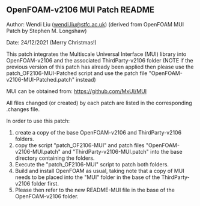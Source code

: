 ##  OpenFOAM-v2106 MUI Patch README

Author: Wendi Liu (wendi.liu@stfc.ac.uk) (derived from OpenFOAM MUI Patch by Stephen M. Longshaw)

Date: 24/12/2021 (Merry Christmas!)

This patch integrates the Multiscale Universal Interface (MUI) library 
into OpenFOAM-v2106 and the associated ThirdParty-v2106 folder (NOTE if the 
previous version of this patch has already been applied then please use
the patch_OF2106-MUI-Patched script and use the patch file 
"OpenFOAM-v2106-MUI-Patched.patch" instead) 

MUI can be obtained from: https://github.com/MxUI/MUI

All files changed (or created) by each patch are listed in the 
corresponding .changes file.

In order to use this patch: 

1. create a copy of the base OpenFOAM-v2106 and ThirdParty-v2106 folders.
2. copy the script "patch_OF2106-MUI" and patch files "OpenFOAM-v2106-MUI.patch" 
   and "ThirdParty-v2106-MUI.patch" into the base directory containing the folders.
3. Execute the "patch_OF2106-MUI" script to patch both folders.
4. Build and install OpenFOAM as usual, taking note that a copy of MUI needs to 
   be placed into the "MUI" folder in the base of the ThirdParty-v2106 folder first.
5. Please then refer to the new README-MUI file in the base of the OpenFOAM-v2106 folder.
